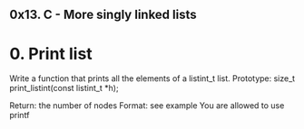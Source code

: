 ## 0x13. C - More singly linked lists

# 0. Print list
Write a function that prints all the elements of a listint_t list.
Prototype: size_t print_listint(const listint_t *h);

Return: the number of nodes 
Format: see example 
You are allowed to use printf
